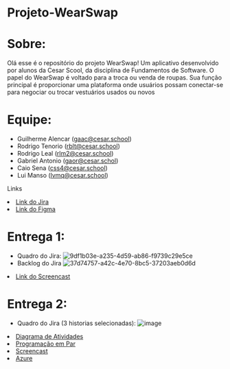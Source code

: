 # Projeto-WearSwap
# Sobre:
Olá esse é o repositório do projeto WearSwap! Um aplicativo desenvolvido por alunos da Cesar Scool, da disciplina de Fundamentos de Software. O papel do WearSwap é voltado para a troca ou venda de roupas. Sua função principal é proporcionar uma plataforma onde usuários possam conectar-se para negociar ou trocar vestuários usados ou novos
# Equipe:
* Guilherme Alencar (gaac@cesar.school)
* Rodrigo Tenorio (rblt@cesar.school)
* Rodrigo Leal (rlm2@cesar.school)
* Gabriel Antonio (gaor@cesar.schol)
* Caio Sena (css4@cesar.school)
* Lui Manso (lvmq@cesar.school)
<p>Links </p>
    <li>
    <a  href="https://wearswap.atlassian.net/jira/software/projects/KAN/boards/1"
      >Link do Jira</a
    >
        <li>
    <a  href="https://www.figma.com/file/sGaIQxFZZLGjDgX7vIfEG0/WearSwap?type=design&node-id=0-1&mode=design&t=KvK6inAtdmDSNPXU-0"
      >Link do Figma</a
    >
  </li>

# **Entrega 1:**

* Quadro do Jira:
![9df1b03e-a235-4d59-ab86-f9739c29e5ce](https://github.com/gantonioo003/Projeto-WearSwap/assets/163006803/c2600b9e-9a00-4bd8-988b-bba999933868)
* Backlog do Jira
![37d74757-a42c-4e70-8bc5-37203aeb0d6d](https://github.com/gantonioo003/Projeto-WearSwap/assets/163006803/cd333e1c-1937-43d4-baa4-d59efa566769)

 <li>
    <a  href="https://youtu.be/JXN06530_D4?feature=shared"
      >Link do Screencast</a
    >

# **Entrega 2:**
* Quadro do Jira (3 historias selecionadas):
![image](https://github.com/gantonioo003/Projeto-WearSwap/assets/127979584/ac67807b-8036-4f15-b642-280033e686a9)



<li>
    <a  href="https://lucid.app/lucidchart/3c5c69a7-1308-44c6-8146-03539aea1a33/edit?viewport_loc=22%2C155%2C1575%2C884%2C0_0&invitationId=inv_3be3bc24-f39a-4178-9a7e-95ae67003d25"
      >Diagrama de Atividades</a
    >
<li>
    <a  href="https://docs.google.com/document/d/1GmJtcXv2q5WcUING2zp2Km0j-QE0DyZBxpFneqbbH8E/edit?usp=sharing"
      >Programação em Par</a
    >
<li>
    <a  href="https://youtu.be/VbFW_NRJ8p8?si=6nHEIilFxEZzQa1S"
      >Screencast</a
    >
<li>
    <a  href="https://wearswap.azurewebsites.net/"   
     >Azure</a>
     
